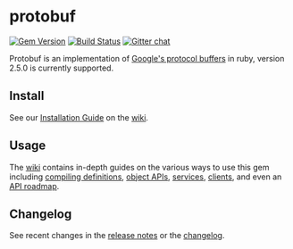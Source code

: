 # protobuf

[![Gem Version](https://badge.fury.io/rb/protobuf.png)](http://badge.fury.io/rb/protobuf)
[![Build Status](https://secure.travis-ci.org/localshred/protobuf.png?branch=master)](https://travis-ci.org/localshred/protobuf)
[![Gitter chat](https://badges.gitter.im/localshred/protobuf.png)](https://gitter.im/localshred/protobuf)

Protobuf is an implementation of [Google's protocol buffers][google-pb] in ruby, version 2.5.0 is currently supported.

## Install

See our [Installation Guide][] on the [wiki][].

## Usage

The [wiki][] contains in-depth guides on the various ways to use this gem
including [compiling definitions][], [object APIs][], [services][], [clients][], and even
an [API roadmap][].

## Changelog

See recent changes in the [release notes][] or the [changelog][].

  [google-pb]:             http://code.google.com/p/protobuf "Google Protocol Buffers"
  [wiki]:                  https://github.com/localshred/protobuf/wiki/Protobuf-Wiki "Protobuf Wiki"
  [Installation Guide]:    https://github.com/localshred/protobuf/wiki/Installation "Protobuf Wiki"
  [compiling definitions]: https://github.com/localshred/protobuf/wiki/Compiling-Definitions "Compiling definitions"
  [object APIs]:           https://github.com/localshred/protobuf/wiki/Messages-&-Enums "Message & Enum object APIs"
  [services]:              https://github.com/localshred/protobuf/wiki/Services "Services object API"
  [clients]:               https://github.com/localshred/protobuf/wiki/Clients "Client object API"
  [API roadmap]:           https://github.com/localshred/protobuf/wiki/API-Roadmap "API Roadmap"
  [release notes]:         https://github.com/localshred/protobuf/releases "CHANGES.md"
  [changelog]:             https://github.com/localshred/protobuf/blob/master/CHANGES.md "CHANGES.md"
